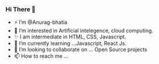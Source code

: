 ### Hi There 👋
- ⚡ I’m @Anurag-bhatia
- 👀 I’m interested in Artificial intelegence, cloud computing.
- ✨ I am intermediate in HTML, CSS, Javascript. 
- 🌱 I’m currently learning ...Javascript, React Js.
- 💞️ I’m looking to collaborate on ... Open Source projects
- 📫 How to reach me ... 

<!---
Anurag-bhatia/Anurag-bhatia is a ✨ special ✨ repository because its `README.md` (this file) appears on your GitHub profile.
You can click the Preview link to take a look at your changes.
--->
